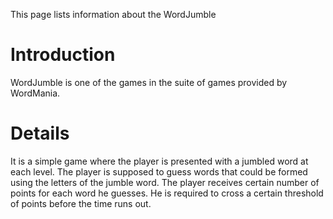 This page lists information about the WordJumble
# Introduction #

WordJumble is one of the games in the suite of games provided by WordMania.

# Details #

It is a simple game where the player is presented with a jumbled word at each level. The player is supposed to guess words that could be formed using the letters of the jumble word. The player receives certain number of points for each word he guesses. He is required to cross a certain threshold of points before the time runs out.